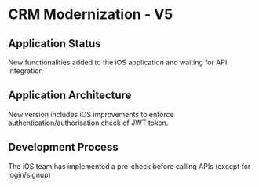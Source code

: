# CRM Modernization - V5

## Application Status

New functionalities added to the iOS application and waiting for API integration

## Application Architecture

New version includes iOS improvements to enforce authentication/authorisation check of JWT token.

## Development Process

The iOS team has implemented a pre-check before calling APIs (except for login/signup)
